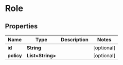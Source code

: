 # Role

## Properties
Name | Type | Description | Notes
------------ | ------------- | ------------- | -------------
**id** | **String** |  |  [optional]
**policy** | **List&lt;String&gt;** |  |  [optional]
